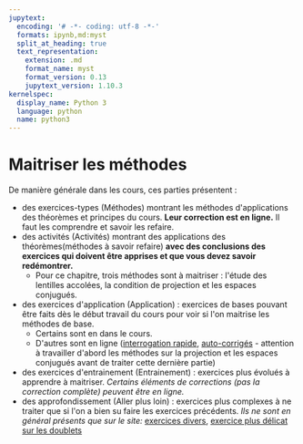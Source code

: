 ```yaml
---
jupytext:
  encoding: '# -*- coding: utf-8 -*-'
  formats: ipynb,md:myst
  split_at_heading: true
  text_representation:
    extension: .md
    format_name: myst
    format_version: 0.13
    jupytext_version: 1.10.3
kernelspec:
  display_name: Python 3
  language: python
  name: python3
---
```

# Maitriser les méthodes
De manière générale dans les cours, ces parties présentent :
* des exercices-types (Méthodes) montrant les méthodes d'applications des théorèmes et principes du cours. __Leur correction est en ligne.__ Il faut les comprendre et savoir les refaire.
* des activités (Activités) montrant des applications des théorèmes(méthodes à savoir refaire) __avec des conclusions des exercices qui doivent être apprises et que vous devez savoir redémontrer.__
    * Pour ce chapitre, trois méthodes sont à maitriser : l'étude des lentilles accolées, la condition de projection et les espaces conjugués.
* des exercices d'application (Application) : exercices de bases pouvant être faits dès le début travail du cours pour voir si l'on maitrise les méthodes de base.
    * Certains sont en dans le cours.
    * D'autres sont en ligne ([interrogation rapide](https://moodlecpge.stanislas.fr/mod/resource/view.php?id=121), [auto-corrigés](https://moodlecpge.stanislas.fr/mod/quiz/view.php?id=122) - attention à travailler d'abord les méthodes sur la projection et les espaces conjugués avant de traiter cette dernière partie)
* des exercices d'entrainement (Entrainement) : exercices plus évolués à apprendre à maitriser. _Certains éléments de corrections (pas la correction complète) peuvent être en ligne._
* des approfondissement (Aller plus loin) : exercices plus complexes à ne traiter que si l'on a bien su faire les exercices précédents. _Ils ne sont en général présents que sur le site:_ [exercices divers](https://moodlecpge.stanislas.fr/mod/resource/view.php?id=123), [exercice plus délicat sur les doublets](https://moodlecpge.stanislas.fr/mod/resource/view.php?id=124)